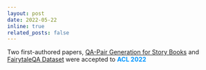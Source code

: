 ```yaml
---
layout: post
date: 2022-05-22
inline: true
related_posts: false
---
```


Two first-authored papers, [QA-Pair Generation for Story Books](https://aclanthology.org/2022.acl-long.54/) and [FairytaleQA Dataset](https://aclanthology.org/2022.acl-long.34/) were accepted to **<span style="color:#0096FF">ACL 2022</span>**